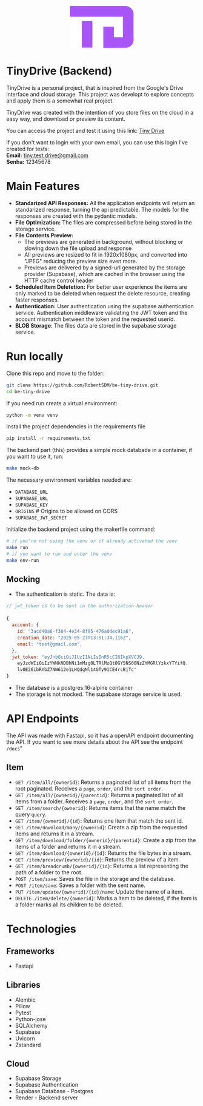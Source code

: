 <p align="center">
  <img src="./assets/imgs/tiny-drive-logo.svg" />
</p>

# **TinyDrive (Backend)**

TinyDrive is a personal project, that is inspired from the Google's Drive interface and cloud storage. This project was developt to explore concepts and apply them is a somewhat real project.

TinyDrive was created with the intention of you store files on the cloud in a easy way, and download or preview its content.

You can access the project and test it using this link: [Tiny Drive](https://tiny-drive.vercel.app/login)

if you don't want to login with your own email, you can use this login I've created for tests: \
**Email:** tiny.test.drive@gmail.com \
**Senha:** 12345678

# Main Features

-   **Standarized API Responses:** All the application endpoints will return an standarized response, turning the api predictable. The models for the responses are created with the pydantic models.
-   **File Optimization:** The files are compressed before being stored in the storage service.
-   **File Contents Preview:**
    -   The previews are generated in background, without blocking or slowing down the file upload and response
    -   All previews are resized to fit in 1920x1080px, and converted into "JPEG" reducing the preview size even more.
    -   Previews are delivered by a signed-url generated by the storage provider (Supabase), which are cached in the browser using the HTTP cache control header
-   **Scheduled Item Deletetion:** For better user experience the items are only marked to be deleted when request the delete resource, creating faster responses.
-   **Authentication:** User authentication using the supabase authentication service. Authentication middleware validating the JWT token and the account mismatch between the token and the requested userid.
-   **BLOB Storage**: The files data are stored in the supabase storage service.

# Run locally

Clone this repo and move to the folder:

```bash
git clone https://github.com/RobertSDM/be-tiny-drive.git
cd be-tiny-drive
```

If you need run create a virtual environment:

```bash
python -m venv venv
```

Install the project dependencies in the requirements file

```bash
pip install -r requirements.txt
```

The backend part (this) provides a simple mock databade in a container, if you want to use it, run:

```bash
make mock-db
```

The necessary environment variables needed are:

-   `DATABASE_URL`
-   `SUPABASE_URL`
-   `SUPABASE_KEY`
-   `ORIGINS` # Origins to be allowed on CORS
-   `SUPABASE_JWT_SECRET`

Initialize the backend project using the makerfile command:

```bash
# if you're not using the venv or if already activated the venv
make run
# if you want to run and enter the venv
make env-run
```

## Mocking

-   The authentication is static. The data is:

```javascript
// jwt_token is to be sent in the authorization header

{
  account: {
    id: "3acd40a6-f384-4e34-8f95-476a0dec91a6",
    creation_date: "2025-05-27T13:51:34.116Z",
    email: "test@gmail.com",
  },
  jwt_token: "eyJhbGciOiJIUzI1NiIsInR5cCI6IkpXVCJ9.
    eyJzdWIiOiIzYWNkNDBhNi1mMzg0LTRlMzQtOGY5NS00NzZhMGRlYzkxYTYifQ.
    lvOE26ibRYbZ7NW612e1LHQdgNl14GTy91CE4rcBjTc"
}
```

-   The database is a postgres:16-alpine container
-   The storage is not mocked. The supabase storage service is used.

# API Endpoints

The API was made with Fastapi, so it has a openAPI endpoint documenting the API. If you want to see more details about the API see the endpoint `/docs`"

## Item

-   `GET /item/all/{ownerid}`: Returns a paginated list of all items from the root paginated. Receives a `page`, `order`, and the `sort order`.
-   `GET /item/all/{ownerid}/{parentid}`: Returns a paginated list of all items from a folder. Receives a `page`, `order`, and the `sort order`.
-   `GET /item/search/{ownerid}`: Returns items that the name match the query `query`.
-   `GET /item/{ownerid}/{id}`: Returns one item that match the sent id.
-   `GET /item/download/many/{ownerid}`: Create a zip from the requested items and returns it in a stream.
-   `GET /item/download/folder/{ownerid}/{parentid}`: Create a zip from the items of a folder and returns it in a stream.
-   `GET /item/download/{ownerid}/{id}`: Returns the file bytes in a stream.
-   `GET /item/preview/{ownerid}/{id}`: Returns the preview of a item.
-   `GET /item/breadcrumb/{ownerid}/{id}`: Returns a list representing the path of a folder to the root.
-   `POST /item/save`: Saves the file in the storage and the database.
-   `POST /item/save`: Saves a folder with the sent name.
-   `PUT /item/update/{ownerid}/{id}/name`: Update the name of a item.
-   `DELETE /item/delete/{ownerid}`: Marks a item to be deleted, if the item is a folder marks all its children to be deleted.

# Technologies

## Frameworks

-   Fastapi

## Libraries

-   Alembic
-   Pillow
-   Pytest
-   Python-jose
-   SQLAlchemy
-   Supabase
-   Uvicorn
-   Zstandard

## Cloud

-   Supabase Storage
-   Supabase Authentication
-   Supabase Database - Postgres
-   Render - Backend server
